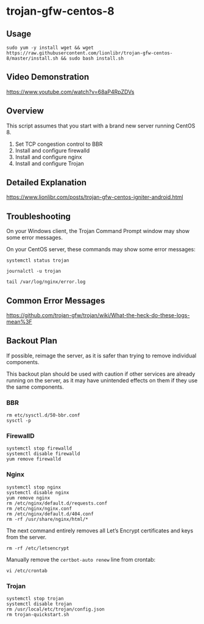 # trojan-gfw-centos-8

## Usage
 
```
sudo yum -y install wget && wget https://raw.githubusercontent.com/lionlibr/trojan-gfw-centos-8/master/install.sh && sudo bash install.sh
```

## Video Demonstration

https://www.youtube.com/watch?v=68aP4RpZDVs

## Overview

This script assumes that you start with a brand new server running CentOS 8.

1. Set TCP congestion control to BBR
2. Install and configure firewalld
3. Install and configure nginx
4. Install and configure Trojan

## Detailed Explanation

https://www.lionlibr.com/posts/trojan-gfw-centos-igniter-android.html

## Troubleshooting

On your Windows client, the Trojan Command Prompt window may show some error messages.

On your CentOS server, these commands may show some error messages:

```
systemctl status trojan

journalctl -u trojan

tail /var/log/nginx/error.log
```

## Common Error Messages

https://github.com/trojan-gfw/trojan/wiki/What-the-heck-do-these-logs-mean%3F

## Backout Plan

If possible, reimage the server, as it is safer than trying to remove individual components.

This backout plan should be used with caution if other services are already running on the server, as it may have unintended effects on them if they use the same components.

### BBR

```
rm etc/sysctl.d/50-bbr.conf
sysctl -p
```

### FirewallD

```
systemctl stop firewalld
systemctl disable firewalld
yum remove firewalld
```

### Nginx

```
systemctl stop nginx 
systemctl disable nginx
yum remove nginx
rm /etc/nginx/default.d/requests.conf
rm /etc/nginx/nginx.conf
rm /etc/nginx/default.d/404.conf
rm -rf /usr/share/nginx/html/*
```

The next command entirely removes all Let’s Encrypt certificates and keys from the server.

```
rm -rf /etc/letsencrypt
```

Manually remove the `certbot-auto renew` line from crontab:

```
vi /etc/crontab
```

### Trojan

```
systemctl stop trojan 
systemctl disable trojan 
rm /usr/local/etc/trojan/config.json
rm trojan-quickstart.sh
```
